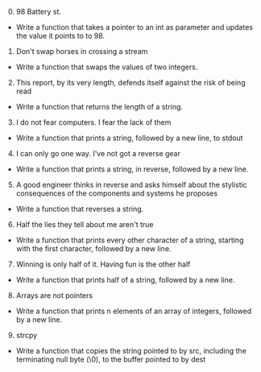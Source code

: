 0. 98 Battery st.
- Write a function that takes a pointer to an int as parameter and updates the value it points to to 98.

1. Don't swap horses in crossing a stream
- Write a function that swaps the values of two integers.

2. This report, by its very length, defends itself against the risk of being read
- Write a function that returns the length of a string.

3. I do not fear computers. I fear the lack of them
- Write a function that prints a string, followed by a new line, to stdout

4. I can only go one way. I've not got a reverse gear
- Write a function that prints a string, in reverse, followed by a new line.

5. A good engineer thinks in reverse and asks himself about the stylistic consequences of the components and systems he proposes
- Write a function that reverses a string.

6. Half the lies they tell about me aren't true
- Write a function that prints every other character of a string, starting with the first character, followed by a new line.

7. Winning is only half of it. Having fun is the other half
- Write a function that prints half of a string, followed by a new line.

8. Arrays are not pointers
- Write a function that prints n elements of an array of integers, followed by a new line.

9. strcpy
- Write a function that copies the string pointed to by src, including the terminating null byte (\0), to the buffer pointed to by dest





